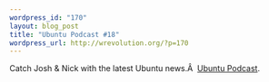 ```yaml
--- 
wordpress_id: "170"
layout: blog_post
title: "Ubuntu Podcast #18"
wordpress_url: http://wrevolution.org/?p=170
---
```

Catch Josh &amp; Nick with the latest Ubuntu news.Â  <a href="http://ubuntupodcast.net">Ubuntu Podcast</a>.
